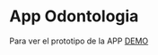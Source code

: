 # App Odontologia
Para ver el prototipo de la APP [DEMO](https://danbenerick.github.io/Dentist-App/#/)


